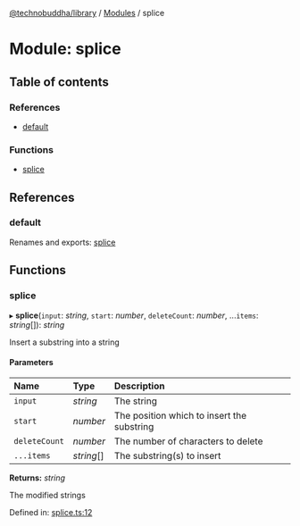 [@technobuddha/library](../../README.md) / [Modules](../Modules.md) / splice

# Module: splice

## Table of contents

### References

- [default](splice.md#default)

### Functions

- [splice](splice.md#splice)

## References

### default

Renames and exports: [splice](splice.md#splice)

## Functions

### splice

▸ **splice**(`input`: *string*, `start`: *number*, `deleteCount`: *number*, ...`items`: *string*[]): *string*

Insert a substring into a string

#### Parameters

| Name | Type | Description |
| :------ | :------ | :------ |
| `input` | *string* | The string |
| `start` | *number* | The position which to insert the substring |
| `deleteCount` | *number* | The number of characters to delete |
| `...items` | *string*[] | The substring(s) to insert |

**Returns:** *string*

The modified strings

Defined in: [splice.ts:12](../../src/splice.ts#L12)
